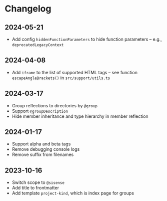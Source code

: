 # Changelog

## 2024-05-21

- Add config `hiddenFunctionParameters` to hide function parameters – e.g., `deprecatedLegacyContext`

## 2024-04-08

- Add `iframe` to the list of supported HTML tags – see function `escapeAngleBrackets()` in `src/support/utils.ts`

## 2024-03-17

- Group reflections to directories by `@group`
- Support `@groupDescription`
- Hide member inheritance and type hierarchy in member reflection

## 2024-01-17

- Support alpha and beta tags
- Remove debugging console logs
- Remove suffix from filenames

## 2023-10-16

- Switch scope to `@sisense`
- Add title to frontmatter
- Add template `project-kind`, which is index page for groups
